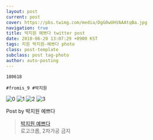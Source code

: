 ```yaml
---
layout: post
current: post
cover: https://pbs.twimg.com/media/DgG0wUHVAAAtqBa.jpg
navigation: true
title: 박지원 예쁘다 twitter post
date: 2018-06-20 13:07:29 +0900 KST
tags: 지원 박지원-예쁘다 photo
class: post-template
subclass: post tag-photo
author: auto-posting
---
```


```  
180618  
  
#fromis_9 #박지원  

```

![0](https://pbs.twimg.com/media/DgG0ov0UYAImagq.jpg)
![1](https://pbs.twimg.com/media/DgG0ruLV4AA_Rco.jpg)
![2](https://pbs.twimg.com/media/DgG0uDVVMAAm4jW.jpg)
![3](https://pbs.twimg.com/media/DgG0wUHVAAAtqBa.jpg)


Post by 박지원 예쁘다

> [박지원 예쁘다](https://twitter.com/jiwon_is_pretty)  
  로고크롭, 2차가공 금지